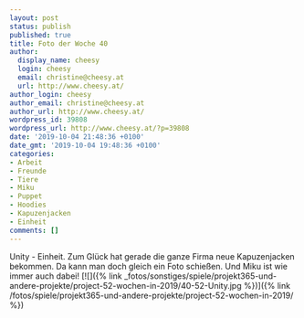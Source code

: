 ```yaml
---
layout: post
status: publish
published: true
title: Foto der Woche 40
author:
  display_name: cheesy
  login: cheesy
  email: christine@cheesy.at
  url: http://www.cheesy.at/
author_login: cheesy
author_email: christine@cheesy.at
author_url: http://www.cheesy.at/
wordpress_id: 39808
wordpress_url: http://www.cheesy.at/?p=39808
date: '2019-10-04 21:48:36 +0100'
date_gmt: '2019-10-04 19:48:36 +0100'
categories:
- Arbeit
- Freunde
- Tiere
- Miku
- Puppet
- Hoodies
- Kapuzenjacken
- Einheit
comments: []
---
```

Unity - Einheit. Zum Glück hat gerade die ganze Firma neue Kapuzenjacken bekommen. Da kann man doch gleich ein Foto schießen. Und Miku ist wie immer auch dabei!
[![]({% link _fotos/sonstiges/spiele/projekt365-und-andere-projekte/project-52-wochen-in-2019/40-52-Unity.jpg %})]({% link /fotos/spiele/projekt365-und-andere-projekte/project-52-wochen-in-2019/ %})
